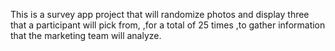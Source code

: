 This is a survey app project that will randomize photos and display three that a participant will pick from, ,for a total of 25 times ,to gather information that the marketing team will analyze.